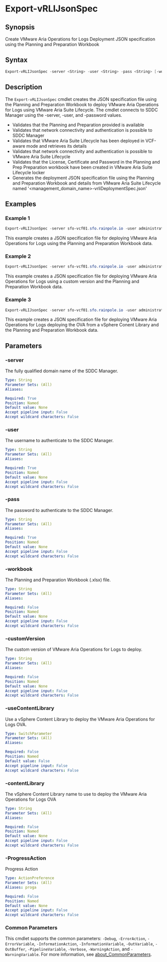 # Export-vRLIJsonSpec

## Synopsis

Create VMware Aria Operations for Logs Deployment JSON specification using the Planning and Preparation Workbook

## Syntax

```powershell
Export-vRLIJsonSpec -server <String> -user <String> -pass <String> [-workbook <String>] [-customVersion <String>] [-useContentLibrary] [-contentLibrary <String>] [-ProgressAction <ActionPreference>] [<CommonParameters>]
```

## Description

The `Export-vRLIJsonSpec` cmdlet creates the JSON specification file using the Planning and Preparation Workbook to deploy VMware Aria Operations for Logs using VMware Aria Suite Lifecycle. The cmdlet connects to SDDC Manager using the -server, -user, and -password values.

- Validates that the Planning and Preparation provided is available
- Validates that network connectivity and authentication is possible to SDDC Manager
- Validates that VMware Aria Suite Lifecycle has been deployed in VCF-aware mode and retrieves its details
- Validates that network connectivity and authentication is possible to VMware Aria Suite Lifecycle
- Validates that the License, Certificate and Password in the Planning and Prep Preparation workbook have been
created in VMware Aria Suite Lifecycle locker
- Generates the deployment JSON specification file using the Planning and Preparation Workbook and details
from VMware Aria Suite Lifecycle named '\<management_domain_name\>-vrliDeploymentSpec.json'

## Examples

### Example 1

```powershell
Export-vRLIJsonSpec -server sfo-vcf01.sfo.rainpole.io -user administrator@vsphere.local -pass VMw@re1! -workbook .\pnp-workbook.xlsx
```

This example creates a JSON specification file for deploying VMware Aria Operations for Logs using the Planning and Preparation Workbook data.

### Example 2

```powershell
Export-vRLIJsonSpec -server sfo-vcf01.sfo.rainpole.io -user administrator@vsphere.local -pass VMw@re1! -workbook .\pnp-workbook.xlsx -customVersion 8.8.4
```

This example creates a JSON specification file for deploying VMware Aria Operations for Logs using a custom version and the Planning and Preparation Workbook data.

### Example 3

```powershell
Export-vRLIJsonSpec -server sfo-vcf01.sfo.rainpole.io -user administrator@vsphere.local -pass VMw@re1! -workbook .\pnp-workbook.xlsx -useContentLibrary -contentLibrary Operations
```

This example creates a JSON specification file for deploying VMware Aria Operations for Logs deploying the OVA from a vSphere Conent Library and the Planning and Preparation Workbook data.

## Parameters

### -server

The fully qualified domain name of the SDDC Manager.

```yaml
Type: String
Parameter Sets: (All)
Aliases:

Required: True
Position: Named
Default value: None
Accept pipeline input: False
Accept wildcard characters: False
```

### -user

The username to authenticate to the SDDC Manager.

```yaml
Type: String
Parameter Sets: (All)
Aliases:

Required: True
Position: Named
Default value: None
Accept pipeline input: False
Accept wildcard characters: False
```

### -pass

The password to authenticate to the SDDC Manager.

```yaml
Type: String
Parameter Sets: (All)
Aliases:

Required: True
Position: Named
Default value: None
Accept pipeline input: False
Accept wildcard characters: False
```

### -workbook

The Planning and Preparation Workbook (.xlsx) file.

```yaml
Type: String
Parameter Sets: (All)
Aliases:

Required: False
Position: Named
Default value: None
Accept pipeline input: False
Accept wildcard characters: False
```

### -customVersion

The custom version of VMware Aria Operations for Logs to deploy.

```yaml
Type: String
Parameter Sets: (All)
Aliases:

Required: False
Position: Named
Default value: None
Accept pipeline input: False
Accept wildcard characters: False
```

### -useContentLibrary

Use a vSphere Content Library to deploy the VMware Aria Operations for Logs OVA.

```yaml
Type: SwitchParameter
Parameter Sets: (All)
Aliases:

Required: False
Position: Named
Default value: False
Accept pipeline input: False
Accept wildcard characters: False
```

### -contentLibrary

The vSphere Content Library name to use to deploy the VMware Aria Operations for Logs OVA

```yaml
Type: String
Parameter Sets: (All)
Aliases:

Required: False
Position: Named
Default value: None
Accept pipeline input: False
Accept wildcard characters: False
```

### -ProgressAction

Progress Action

```yaml
Type: ActionPreference
Parameter Sets: (All)
Aliases: proga

Required: False
Position: Named
Default value: None
Accept pipeline input: False
Accept wildcard characters: False
```

### Common Parameters

This cmdlet supports the common parameters: `-Debug`, `-ErrorAction`, `-ErrorVariable`, `-InformationAction`, `-InformationVariable`, `-OutVariable`, `-OutBuffer`, `-PipelineVariable`, `-Verbose`, `-WarningAction`, and `-WarningVariable`. For more information, see [about_CommonParameters](http://go.microsoft.com/fwlink/?LinkID=113216).
